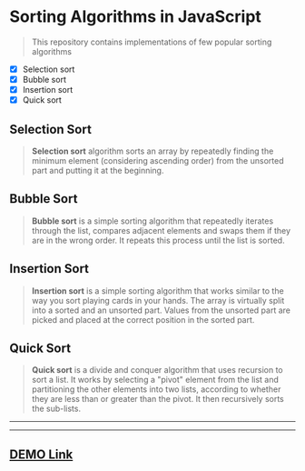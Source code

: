 # **Sorting Algorithms in JavaScript**

> This repository contains implementations of few popular sorting algorithms

- [x] Selection sort
- [x] Bubble sort
- [x] Insertion sort
- [x] Quick sort

## Selection Sort

> **Selection sort** algorithm sorts an array by repeatedly finding the minimum element (considering ascending order) from the unsorted part and putting it at the beginning.

## Bubble Sort

> **Bubble sort** is a simple sorting algorithm that repeatedly iterates through the list, compares adjacent elements and swaps them if they are in the wrong order. It repeats this process until the list is sorted.

## Insertion Sort

> **Insertion sort** is a simple sorting algorithm that works similar to the way you sort playing cards in your hands. The array is virtually split into a sorted and an unsorted part. Values from the unsorted part are picked and placed at the correct position in the sorted part.

## Quick Sort

> **Quick sort** is a divide and conquer algorithm that uses recursion to sort a list. It works by selecting a "pivot" element from the list and partitioning the other elements into two lists, according to whether they are less than or greater than the pivot. It then recursively sorts the sub-lists.

---

---

## [DEMO Link](https://hiteshsankhat.github.io/algo-visualizer/)
